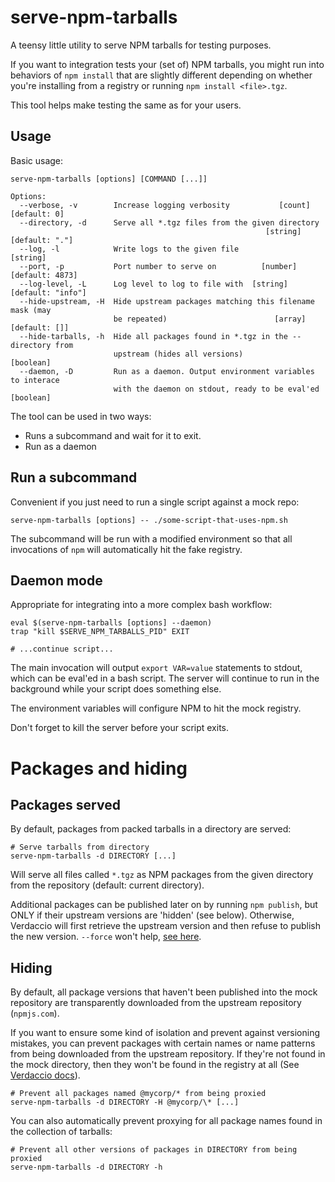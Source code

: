 # serve-npm-tarballs

A teensy little utility to serve NPM tarballs for testing purposes.

If you want to integration tests your (set of) NPM tarballs, you might
run into behaviors of `npm install` that are slightly different depending
on whether you're installing from a registry or running `npm install <file>.tgz`.

This tool helps make testing the same as for your users.

## Usage

Basic usage:

```
serve-npm-tarballs [options] [COMMAND [...]]

Options:
  --verbose, -v        Increase logging verbosity           [count] [default: 0]
  --directory, -d      Serve all *.tgz files from the given directory
                                                         [string] [default: "."]
  --log, -l            Write logs to the given file                     [string]
  --port, -p           Port number to serve on          [number] [default: 4873]
  --log-level, -L      Log level to log to file with  [string] [default: "info"]
  --hide-upstream, -H  Hide upstream packages matching this filename mask (may
                       be repeated)                        [array] [default: []]
  --hide-tarballs, -h  Hide all packages found in *.tgz in the --directory from
                       upstream (hides all versions)                   [boolean]
  --daemon, -D         Run as a daemon. Output environment variables to interace
                       with the daemon on stdout, ready to be eval'ed  [boolean]
```

The tool can be used in two ways:

* Runs a subcommand and wait for it to exit.
* Run as a daemon

## Run a subcommand

Convenient if you just need to run a single script against a mock repo:

```
serve-npm-tarballs [options] -- ./some-script-that-uses-npm.sh
```

The subcommand will be run with a modified environment so that all invocations
of `npm` will automatically hit the fake registry.

## Daemon mode

Appropriate for integrating into a more complex bash workflow:

```
eval $(serve-npm-tarballs [options] --daemon)
trap "kill $SERVE_NPM_TARBALLS_PID" EXIT

# ...continue script...
```

The main invocation will output `export VAR=value` statements to stdout,
which can be eval'ed in a bash script. The server will continue to run
in the background while your script does something else.

The environment variables will configure NPM to hit the mock registry.

Don't forget to kill the server before your script exits.

# Packages and hiding

## Packages served

By default, packages from packed tarballs in a directory are served:

```
# Serve tarballs from directory
serve-npm-tarballs -d DIRECTORY [...]
```

Will serve all files called `*.tgz` as NPM packages from the given directory
from the repository (default: current directory).

Additional packages can be published later on by running `npm publish`, but
ONLY if their upstream versions are 'hidden' (see below). Otherwise,
Verdaccio will first retrieve the upstream version and then refuse to
publish the new version. `--force` won't help, [see here](https://github.com/verdaccio/verdaccio/issues/1435).

## Hiding

By default, all package versions that haven't been published into the mock
repository are transparently downloaded from the upstream repository
(`npmjs.com`).

If you want to ensure some kind of isolation and prevent against versioning
mistakes, you can prevent packages with certain names or name patterns from
being downloaded from the upstream repository. If they're not found in the mock
directory, then they won't be found in the registry at all (See [Verdaccio
docs](https://verdaccio.org/docs/en/packages)).

```
# Prevent all packages named @mycorp/* from being proxied
serve-npm-tarballs -d DIRECTORY -H @mycorp/\* [...]
```

You can also automatically prevent proxying for all package names found in
the collection of tarballs:

```
# Prevent all other versions of packages in DIRECTORY from being proxied
serve-npm-tarballs -d DIRECTORY -h
```
